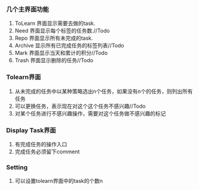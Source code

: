 ### 几个主界面功能
1. ToLearn 界面显示需要去做的task.
2. Need 界面显示每个标签的任务数.//Todo
3. Repo 界面显示所有未完成的task.
4. Archive 显示所有已完成任务的标签列表//Todo
5. Mark 界面显示当天和累计的积分//Todo
6. Trash 界面显示删除的任务//Todo
### Tolearn界面
1. 从未完成的任务中以某种策略选出n个任务，如果没有n个的任务，则列出所有任务
2. 可以更换任务，表示现在对这个这个任务不感兴趣//Todo
3. 对某个任务进行不感兴趣操作，需要对这个任务做不感兴趣的标记

### Display Task界面
1. 有完成任务的操作入口
2. 完成任务必须留下comment

### Setting 
1. 可以设置tolearn界面中的task的个数n